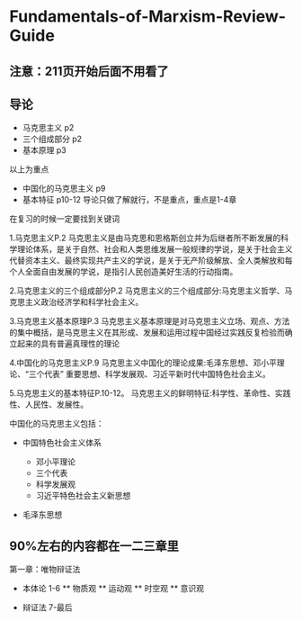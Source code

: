 # Fundamentals-of-Marxism-Review-Guide

## 注意：211页开始后面不用看了

## 导论
* 马克思主义 p2
* 三个组成部分 p2
* 基本原理 p3

以上为重点
* 中国化的马克思主义 p9
* 基本特征 p10-12
导论只做了解就行，不是重点，重点是1-4章

在复习的时候一定要找到关键词

 1.马克思主义P.2
马克思主义是由马克思和恩格斯创立并为后继者所不断发展的科学理论体系，是关于自然、社会和人类思维发展一般规律的学说，是关于社会主义代替资本主义、最终实现共产主义的学说，是关于无产阶级解放、全人类解放和每个人全面自由发展的学说，是指引人民创造美好生活的行动指南。

2.马克思主义的三个组成部分P.2
马克思主义的三个组成部分:马克思主义哲学、马克思主义政治经济学和科学社会主义。

3.马克思主义基本原理P.3
马克思主义基本原理是对马克思主义立场、观点、方法的集中概括，是马克思主义在其形成、发展和运用过程中国经过实践反复检验而确立起来的具有普遍真理性的理论

4.中国化的马克思主义P.9
马克思主义中国化的理论成果:毛泽东思想、邓小平理论、“三个代表” 重要思想、科学发展观、习近平新时代中国特色社会主义。

5.马克思主义的基本特征P.10-12。
马克思主义的鲜明特征:科学性、革命性、实践性、人民性、发展性。

中国化的马克思主义包括：
- 中国特色社会主义体系
  - 邓小平理论
  - 三个代表
  - 科学发展观
  - 习近平特色社会主义新思想

- 毛泽东思想

## 90%左右的内容都在一二三章里

第一章：唯物辩证法
* 本体论 1-6
** 物质观
** 运动观
** 时空观
** 意识观

* 辩证法 7-最后
